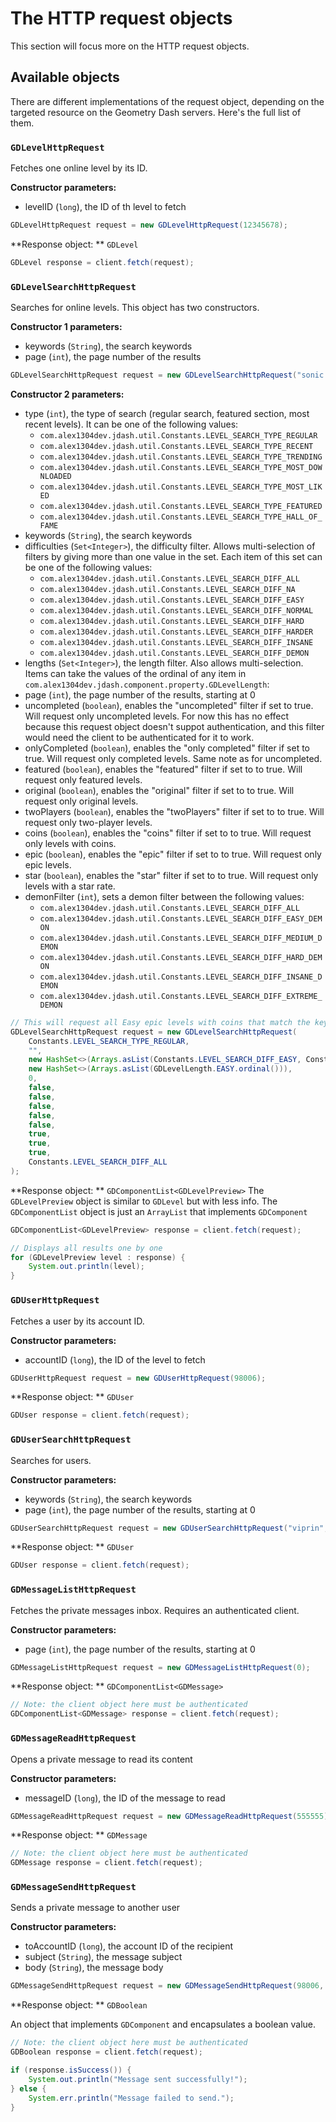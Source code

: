 # The HTTP request objects

This section will focus more on the HTTP request objects.

## Available objects

There are different implementations of the request object, depending on the targeted resource on the Geometry Dash servers. Here's the full list of them.

### `GDLevelHttpRequest`

Fetches one online level by its ID.

**Constructor parameters:**

- levelID (`long`), the ID of th level to fetch

```Java
GDLevelHttpRequest request = new GDLevelHttpRequest(12345678);
```

**Response object: ** `GDLevel`

```Java
GDLevel response = client.fetch(request);
```

### `GDLevelSearchHttpRequest`

Searches for online levels. This object has two constructors.

**Constructor 1 parameters:**

- keywords (`String`), the search keywords
- page (`int`), the page number of the results

```Java
GDLevelSearchHttpRequest request = new GDLevelSearchHttpRequest("sonic wave", 0);
```

**Constructor 2 parameters:**

* type (`int`), the type of search (regular search, featured section, most recent levels). It can be one of the following values:
    * `com.alex1304dev.jdash.util.Constants.LEVEL_SEARCH_TYPE_REGULAR`
    * `com.alex1304dev.jdash.util.Constants.LEVEL_SEARCH_TYPE_RECENT`
    * `com.alex1304dev.jdash.util.Constants.LEVEL_SEARCH_TYPE_TRENDING`
    * `com.alex1304dev.jdash.util.Constants.LEVEL_SEARCH_TYPE_MOST_DOWNLOADED`
    * `com.alex1304dev.jdash.util.Constants.LEVEL_SEARCH_TYPE_MOST_LIKED`
    * `com.alex1304dev.jdash.util.Constants.LEVEL_SEARCH_TYPE_FEATURED`
    * `com.alex1304dev.jdash.util.Constants.LEVEL_SEARCH_TYPE_HALL_OF_FAME`
* keywords (`String`), the search keywords
* difficulties (`Set<Integer>`), the difficulty filter. Allows multi-selection of filters by giving more than one value in the set. Each item of this set can be one of the following values:
    * `com.alex1304dev.jdash.util.Constants.LEVEL_SEARCH_DIFF_ALL`
    * `com.alex1304dev.jdash.util.Constants.LEVEL_SEARCH_DIFF_NA`
    * `com.alex1304dev.jdash.util.Constants.LEVEL_SEARCH_DIFF_EASY`
    * `com.alex1304dev.jdash.util.Constants.LEVEL_SEARCH_DIFF_NORMAL`
    * `com.alex1304dev.jdash.util.Constants.LEVEL_SEARCH_DIFF_HARD`
    * `com.alex1304dev.jdash.util.Constants.LEVEL_SEARCH_DIFF_HARDER`
    * `com.alex1304dev.jdash.util.Constants.LEVEL_SEARCH_DIFF_INSANE`
    * `com.alex1304dev.jdash.util.Constants.LEVEL_SEARCH_DIFF_DEMON`
* lengths (`Set<Integer>`), the length filter. Also allows multi-selection. Items can take the values of the ordinal of any item in `com.alex1304dev.jdash.component.property.GDLevelLength`:
* page (`int`), the page number of the results, starting at 0
* uncompleted (`boolean`), enables the "uncompleted" filter if set to true. Will request only uncompleted levels. For now this has no effect because this request object doesn't suppot authentication, and this filter would need the client to be authenticated for it to work.
* onlyCompleted (`boolean`), enables the "only completed" filter if set to true. Will request only completed levels. Same note as for uncompleted.
* featured (`boolean`), enables the "featured" filter if set to to true. Will request only featured levels.
* original (`boolean`), enables the "original" filter if set to to true. Will request only original levels.
* twoPlayers (`boolean`), enables the "twoPlayers" filter if set to to true. Will request only two-player levels.
* coins (`boolean`), enables the "coins" filter if set to to true. Will request only levels with coins.
* epic (`boolean`), enables the "epic" filter if set to to true. Will request only epic levels.
* star (`boolean`), enables the "star" filter if set to to true. Will request only levels with a star rate.
* demonFilter (`int`), sets a demon filter between the following values:
    * `com.alex1304dev.jdash.util.Constants.LEVEL_SEARCH_DIFF_ALL`
    * `com.alex1304dev.jdash.util.Constants.LEVEL_SEARCH_DIFF_EASY_DEMON`
    * `com.alex1304dev.jdash.util.Constants.LEVEL_SEARCH_DIFF_MEDIUM_DEMON`
    * `com.alex1304dev.jdash.util.Constants.LEVEL_SEARCH_DIFF_HARD_DEMON`
    * `com.alex1304dev.jdash.util.Constants.LEVEL_SEARCH_DIFF_INSANE_DEMON`
    * `com.alex1304dev.jdash.util.Constants.LEVEL_SEARCH_DIFF_EXTREME_DEMON`

```Java
// This will request all Easy epic levels with coins that match the keywords
GDLevelSearchHttpRequest request = new GDLevelSearchHttpRequest(
	Constants.LEVEL_SEARCH_TYPE_REGULAR,
	"",
	new HashSet<>(Arrays.asList(Constants.LEVEL_SEARCH_DIFF_EASY, Constants.LEVEL_SEARCH_DIFF_HARDER))
	new HashSet<>(Arrays.asList(GDLevelLength.EASY.ordinal())),
	0,
	false,
	false,
	false,
	false,
	false,
	true,
	true,
	true,
	Constants.LEVEL_SEARCH_DIFF_ALL
);
```

**Response object: ** `GDComponentList<GDLevelPreview>`
The `GDLevelPreview` object is similar to `GDLevel` but with less info.
The `GDComponentList` object is just an `ArrayList` that implements `GDComponent`


```Java
GDComponentList<GDLevelPreview> response = client.fetch(request);

// Displays all results one by one
for (GDLevelPreview level : response) {
	System.out.println(level);
}
```

### `GDUserHttpRequest`

Fetches a user by its account ID.

**Constructor parameters:**

- accountID (`long`), the ID of the level to fetch

```Java
GDUserHttpRequest request = new GDUserHttpRequest(98006);
```

**Response object: ** `GDUser`

```Java
GDUser response = client.fetch(request);
```

### `GDUserSearchHttpRequest`

Searches for users.

**Constructor parameters:**

- keywords (`String`), the search keywords
- page (`int`), the page number of the results, starting at 0

```Java
GDUserSearchHttpRequest request = new GDUserSearchHttpRequest("viprin", 0);
```

**Response object: ** `GDUser`

```Java
GDUser response = client.fetch(request);
```

### `GDMessageListHttpRequest`

Fetches the private messages inbox. Requires an authenticated client.

**Constructor parameters:**

- page (`int`), the page number of the results, starting at 0

```Java
GDMessageListHttpRequest request = new GDMessageListHttpRequest(0);
```

**Response object: ** `GDComponentList<GDMessage>`

```Java
// Note: the client object here must be authenticated
GDComponentList<GDMessage> response = client.fetch(request);
```

### `GDMessageReadHttpRequest`

Opens a private message to read its content

**Constructor parameters:**

- messageID (`long`), the ID of the message to read

```Java
GDMessageReadHttpRequest request = new GDMessageReadHttpRequest(555555);
```

**Response object: ** `GDMessage`

```Java
// Note: the client object here must be authenticated
GDMessage response = client.fetch(request);
```

### `GDMessageSendHttpRequest`

Sends a private message to another user

**Constructor parameters:**

- toAccountID (`long`), the account ID of the recipient
- subject (`String`), the message subject
- body (`String`), the message body

```Java
GDMessageSendHttpRequest request = new GDMessageSendHttpRequest(98006, "hello", "Plz play my level!!");
```

**Response object: ** `GDBoolean`

An object that implements `GDComponent` and encapsulates a boolean value.

```Java
// Note: the client object here must be authenticated
GDBoolean response = client.fetch(request);

if (response.isSuccess()) {
	System.out.println("Message sent successfully!");
} else {
	System.err.println("Message failed to send.");
}
```




